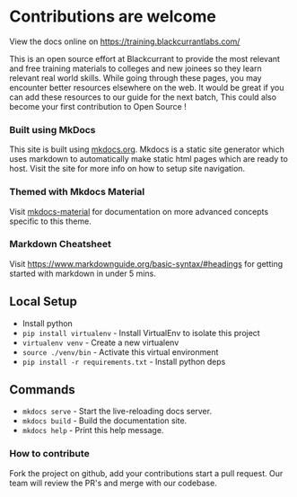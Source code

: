 # Contributions are welcome

View the docs online on <a target="_blank" href="https://training.blackcurrantlabs.com/">https://training.blackcurrantlabs.com/</a>

This is an open source effort at Blackcurrant to provide the most relevant and free training materials to colleges and new joinees so they learn relevant real world skills. While going through these pages, you may encounter better resources elsewhere on the web. It would be great if you can add these resources to our guide for the next batch, This could also become your first contribution to Open Source !

### Built using MkDocs
This site is built using [mkdocs.org](https://mkdocs.org). Mkdocs is a static site generator which uses markdown to automatically make static html pages which are ready to host. Visit the site for more info on how to setup site navigation.

### Themed with Mkdocs Material
Visit <a target="_blank" href="https://squidfunk.github.io/mkdocs-material/">mkdocs-material</a> for documentation on more advanced concepts specific to this theme.

### Markdown Cheatsheet
Visit <a target="_blank" href="https://www.markdownguide.org/basic-syntax/#headings">https://www.markdownguide.org/basic-syntax/#headings</a> for getting started with markdown in under 5 mins.

## Local Setup

-  Install python
- `pip install virtualenv` - Install VirtualEnv to isolate this project
- `virtualenv venv` - Create a new virtualenv
- `source ./venv/bin` - Activate this virtual environment
- `pip install -r requirements.txt` - Install python deps

## Commands

- `mkdocs serve` - Start the live-reloading docs server.
- `mkdocs build` - Build the documentation site.
- `mkdocs help` - Print this help message.

### How to contribute
Fork the project on github, add your contributions start a pull request. Our team will review the PR's and merge with our codebase.